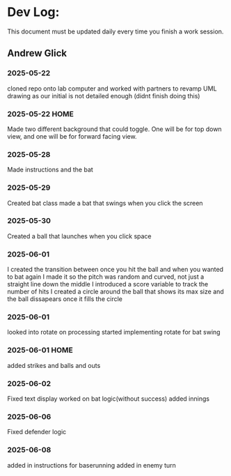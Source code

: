 # Dev Log:

This document must be updated daily every time you finish a work session.

## Andrew Glick

### 2025-05-22
cloned repo onto lab computer and worked with partners to revamp UML drawing as our initial is not detailed enough (didnt finish doing this)
### 2025-05-22 HOME
Made two different background that could toggle. One will be for top down view, and one will be for forward facing view. 
### 2025-05-28 
Made instructions and the bat
### 2025-05-29
Created bat class
made a bat that swings when you click the screen
### 2025-05-30
Created a ball that launches when you click space
### 2025-06-01
I created the transition between once you hit the ball and when you wanted to bat again
I made it so the pitch was random and curved, not just a straight line down the middle
I introduced a score variable to track the number of hits
I created a circle around the ball that shows its max size and the ball dissapears once it fills the circle
### 2025-06-01
looked into rotate on processing
started implementing rotate for bat swing
### 2025-06-01 HOME
added strikes and balls and outs
### 2025-06-02
Fixed text display
worked on bat logic(without success)
added innings
### 2025-06-06
Fixed defender logic
### 2025-06-08
added in instructions for baserunning
added in enemy turn 
